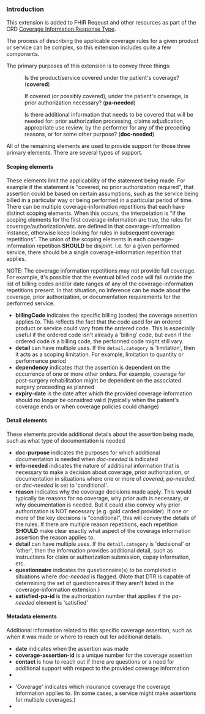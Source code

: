 <!--- Text entered into this file will appear at the top of the profiles page before the Formal Views of the profile content. -->

<div class="additional-content">
<a name="introduction"> </a>
<h3>Introduction</h3>

<p>
This extension is added to FHIR Reqeust and other resources as part of the CRD <a href="cards.html#coverage-information">Coverage Information Response Type</a>.
</p>

<p>
The process of describing the applicable coverage rules for a given product or service can be complex, so this extension includes
quite a few components.
</p>

<p>
The primary purposes of this extension is to convey three things:
</p>
<ol>
  <ul>Is the product/service covered under the patient's coverage? (<b>covered</b>)</ul>
  <ul>If covered (or possibly covered), under the patient's coverage, is prior authorization necessary? (<b>pa-needed</b>)</ul>
  <ul>Is there additional information that needs to be covered that will be needed for: prior authorization processing, claims adjudication, appropriate use review, by the performer for any of the preceding reasons, or for some other purpose? (<b>doc-needed</b>)</ul>
</ol>

<p>
All of the remaining elements are used to provide support for those three primary elements.  There are several types of support.
</p>
<a name="scoping"> </a>
<h4>Scoping elements</h4>
<p>These elements limit the applicability of the statement being made.  For example if the statement is "covered, no prior authorization required", that assertion could be based on certain assumptions, such as the service being billed in a particular way or being performed in a particular period of time.  There can be multiple coverage-information repetitions that each have distinct scoping elements.  When this occurs, the interpetation is "if the scoping elements for the first coverage-information are true, the rules for coverage/authorization/etc. are defined in that coverage-information instance, otherwise keep looking for rules in subsequent coverage repetitions".  The union of the scoping elements in each coverage-information repetition <b>SHOULD</b> be disjoint.  I.e. for a given performed service, there should be a single coverage-information repetition that applies.</p>
<p>NOTE: The coverage information repetitions may not provide full coverage.  For example, it's possible that the eventual billed code will fall outside the list of billing codes and/or date ranges of any of the coverage-information repetitions present.  In that situation, no inference can be made about the coverage, prior authorization, or documentation requirements for the performed service.</p>
<ul>
  <li><b>billingCode</b> indicates the specific billing (codes) the coverage assertion applies to.  This reflects the fact that the code used for an ordered product or service could vary from the ordered code.  This is especially useful if the ordered code isn't already a 'billing' code, but even if the ordered code <i>is</i> a billing code, the performed code might still vary.</li>
  <li><b>detail</b> can have multiple uses.  If the <code>detail.category</code> is 'limitation', then it acts as a scoping limitation.  For example, limitation to quantity or performance period</li>
  <li><b>dependency</b> indicates that the assertion is dependent on the occurrence of one or more other orders.  For example, coverage for post-surgery rehabilitation might be dependent on the associated surgery proceeding as planned</li>
  <li><b>expiry-date</b> is the date after which the provided coverage information should no longer be considred valid (typically when the patient's coverage ends or when coverage policies could change)</li>
</ul>

<a name="detail"> </a>
<h4>Detail elements</h4>
<p>These elements provide additional details about the assertion being made, such as what type of documentation is needed</p>
<ul>
  <li><b>doc-purpose</b> indicates the purposes for which additional documentation is needed when <i>doc-needed</i> is indicated</li>
  <li><b>info-needed</b> indicates the nature of additional information that is necessary to make a decision about coverage, prior authorization, or documentation in situations where one or more of <i>covered</i>, <i>pa-needed</i>, or <i>doc-needed</i> is set to 'conditional'.</li>
  <li><b>reason</b> indicates why the coverage decisions made apply.  This would typically be reasons for no coverage, why prior auth is necessary, or why documentation is needed. But it could also convey why prior authorization is NOT necessary (e.g. gold carded provider).  If one or more of the key decisions is "conditional", this will convey the details of the rules.  If there are multiple reason repetitions, each repetition <b>SHOULD</b> make clear exactly what aspect of the coverage information assertion the reason applies to.</li>
  <li><b>detail</b> can have multiple uses.  If the <code>detail.category</code> is 'decisional' or 'other', then the information provides additional detail, such as instructions for claim or authorization submission, copay information, etc.</li>
  <li><b>questionnaire</b> indicates the questionnaire(s) to be completed in situations where <i>doc-needed</i> is flagged.  (Note that DTR is capable of determining the set of questionnaires if they aren't listed in the coverage-information extension.)</li>
  <li><b>satisfied-pa-id</b> is the authorization number that applies if the <i>pa-needed</i> element is 'satisfied'</li>
</ul>

<a name="metadata"> </a>
<h4>Metadata elements</h4>
<p>Additional information related to this specific coverage assertion, such as when it was made or where to reach out for additional details.</p>
<ul>
  <li><b>date</b> indicates when the assertion was made</li>
  <li><b>coverage-assertion-id</b> is a unique number for the coverage assertion </li>
  <li><b>contact</b> is how to reach out if there are questions or a need for additional support with respect to the provided coverage information</li>
  <li><b></b></li>
</ul>
<ul>
  <li>'Coverage' indicates which insurance coverage the coverage information applies to.  (In some cases, a service might make assertions for multiple coverages.)</li>
  <li></li>
</ul>

</div>
